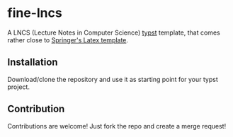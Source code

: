 # fine-lncs

A LNCS (Lecture Notes in Computer Science) [typst](https://typst.app) template, that comes rather close to [Springer's Latex template](https://www.overleaf.com/latex/templates/springer-lecture-notes-in-computer-science/kzwwpvhwnvfj#.WuA4JS5uZpi).

## Installation

Download/clone the repository and use it as starting point for your typst project.

## Contribution

Contributions are welcome! Just fork the repo and create a merge request!
